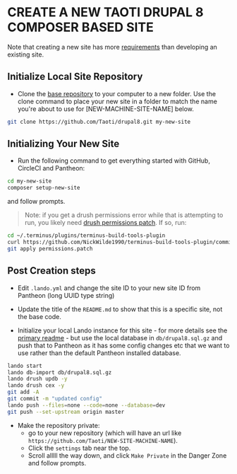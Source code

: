 # CREATE A NEW TAOTI DRUPAL 8 COMPOSER BASED SITE
Note that creating a new site has more [requirements](requirements-new-site.md) than developing an existing site.

## Initialize Local Site Repository
- Clone the [base repository](https://github.com/Taoti/drupal8) to your computer to a new folder. Use the clone command
to place your new site in a folder to match the name you're about to use for \[NEW-MACHINE-SITE-NAME\] below.
```bash
git clone https://github.com/Taoti/drupal8.git my-new-site
```

## Initializing Your New Site

- Run the following command to get everything started with GitHub, CircleCI and Pantheon:
```bash
cd my-new-site
composer setup-new-site
```
and follow prompts.

> Note: if you get a drush permissions error while that is attempting to run, you likely need [drush permissions patch](
https://github.com/NickWilde1990/terminus-build-tools-plugin/commit/1ed3bfc4d52bc0eafc6b93da8b9cbb4308e28eca). If so,
run:
```bash
cd ~/.terminus/plugins/terminus-build-tools-plugin
curl https://github.com/NickWilde1990/terminus-build-tools-plugin/commit/1ed3bfc4d52bc0eafc6b93da8b9cbb4308e28eca.patch > permissions.patch
git apply permissions.patch
```


## Post Creation steps

- Edit `.lando.yml` and change the site ID to your new site ID from Pantheon (long UUID type string)

- Update the title of the `README.md` to show that this is a specific site, not the base code.
  
- Initialize your local Lando instance for this site - for more details see the [primary readme](../README.md) - but use
the local database in `db/drupal8.sql.gz` and push that to Pantheon as it has some config changes etc that we want to
use rather than the default Pantheon installed database. 

```bash
lando start
lando db-import db/drupal8.sql.gz
lando drush updb -y
lando drush cex -y
git add -A
git commit -m "updated config"
lando push --files=none --code=none --database=dev
git push --set-upstream origin master
```

- Make the repository private:
    - go to your new repository (which will have an url like `https://github.com/Taoti/NEW-SITE-MACHINE-NAME`).
    - Click the `settings` tab near the top.
    - Scroll alllll the way down, and click `Make Private` in the Danger Zone and follow prompts.
